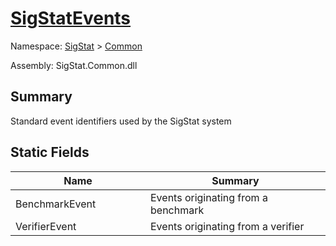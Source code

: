 # [SigStatEvents](./SigStatEvents.md)

Namespace: [SigStat]() > [Common](./README.md)

Assembly: SigStat.Common.dll

## Summary
Standard event identifiers used by the SigStat system

## Static Fields

| Name | Summary | 
| --- | --- | 
| BenchmarkEvent<div style="width: 200px">| Events originating from a benchmark<div style="width: 200px">| <br>
| VerifierEvent<div style="width: 200px">| Events originating from a verifier<div style="width: 200px">| <br>


